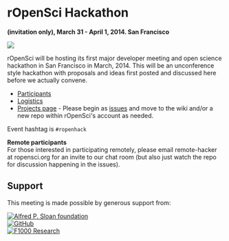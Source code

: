 # rOpenSci Hackathon   
__(invitation only), March 31 - April 1, 2014. San Francisco__

![](http://i.imgur.com/TTnpSYS.png)

rOpenSci will be hosting its first major developer meeting and open science hackathon in San Francisco in March, 2014. This will be an unconference style hackathon with proposals and ideas first posted and discussed here before we actually convene.


* [Participants](https://github.com/ropensci/hackathon/wiki/Confirmed-attendees)
* [Logistics](https://github.com/ropensci/hackathon/wiki/Logistics)
* [Projects page](https://github.com/ropensci/hackathon/wiki/Projects) - Please begin as [issues](https://github.com/ropensci/hackathon/issues/) and move to the wiki and/or a new repo within rOpenSci's account as needed.

Event hashtag is `#ropenhack`

__Remote participants__  
For those interested in participating remotely, please email remote-hacker at ropensci.org for an invite to our chat room (but also just watch the repo for discussion happening in the issues).

## Support  
This meeting is made possible by generous support from: 

[![Alfred P. Sloan foundation](http://i.imgur.com/GjPfx0d.png)](http://www.sloan.org/)   
[![GitHub](http://i.imgur.com/3Pq3ZR5.png)](https://github.com/)  
[![F1000 Research](http://i.imgur.com/jIvQ9Am.gif)](http://f1000research.com/)

